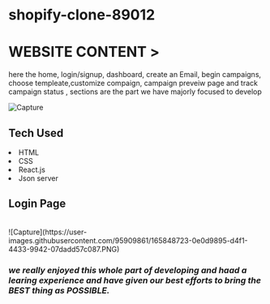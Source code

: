 # shopify-clone-89012

<h1>WEBSITE CONTENT ></h1>
here the home, login/signup, dashboard, create an Email, begin campaigns, choose templeate,customize
compaign, campaign preveiw page and track campaign status , sections are the part we have majorly focused to develop
<br>


![Capture](https://user-images.githubusercontent.com/95909861/165847820-c8c44641-1e61-4a15-a04c-790ea08cf82b.PNG)

<h2>Tech Used</h2>
<li>HTML</li>
<li>CSS</li>
<li>React.js</li>
<li>Json server</li>

<h2>Login Page</h2>
<br>
![Capture](https://user-images.githubusercontent.com/95909861/165848723-0e0d9895-d4f1-4433-9942-07dadd57c087.PNG)


<h3><i>we really enjoyed this whole part of developing and haad a learing experience and have given our best efforts to bring the BEST thing as POSSIBLE.</i></h3>



